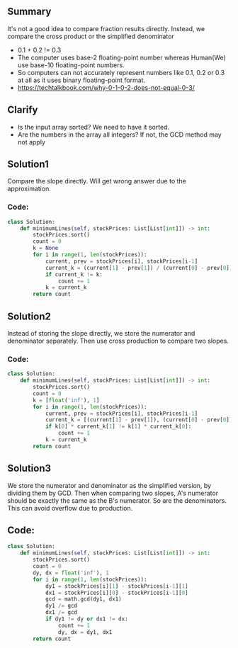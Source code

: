 ## Summary
It's not a good idea to compare fraction results directly. Instead, we compare the cross product or the simplified denominator
- 0.1 + 0.2 != 0.3
- The computer uses base-2 floating-point number whereas Human(We) use base-10 floating-point numbers.
- So computers can not accurately represent numbers like 0.1, 0.2 or 0.3 at all as it uses binary floating-point format.
- https://techtalkbook.com/why-0-1-0-2-does-not-equal-0-3/

## Clarify
- Is the input array sorted? We need to have it sorted.
- Are the numbers in the array all integers? If not, the GCD method may not apply

## Solution1
Compare the slope directly.  Will get wrong answer due to the approximation.

### Code: 
```py
class Solution:
    def minimumLines(self, stockPrices: List[List[int]]) -> int:
        stockPrices.sort()
        count = 0
        k = None
        for i in range(1, len(stockPrices)):
            current, prev = stockPrices[i], stockPrices[i-1]
            current_k = (current[1] - prev[1]) / (current[0] - prev[0])
            if current_k != k:
                count += 1
            k = current_k
        return count
```

## Solution2
Instead of storing the slope directly, we store the numerator and denominator separately. Then use cross production to compare two slopes.
### Code:
```py
class Solution:
    def minimumLines(self, stockPrices: List[List[int]]) -> int:
        stockPrices.sort()
        count = 0
        k = [float('inf'), 1]
        for i in range(1, len(stockPrices)):
            current, prev = stockPrices[i], stockPrices[i-1]
            current_k = [(current[1] - prev[1]), (current[0] - prev[0])]
            if k[0] * current_k[1] != k[1] * current_k[0]:
                count += 1
            k = current_k
        return count
```

## Solution3
We store the numerator and denominator as the simplified version, by dividing them by GCD. Then when comparing two slopes, A's numerator should be exactly the same as the B's numerator. So are the denominators. This can avoid overflow due to production.
## Code:
```py
class Solution:
    def minimumLines(self, stockPrices: List[List[int]]) -> int:
        stockPrices.sort()
        count = 0
        dy, dx = float('inf'), 1
        for i in range(1, len(stockPrices)):
            dy1 = stockPrices[i][1] - stockPrices[i-1][1]
            dx1 = stockPrices[i][0] - stockPrices[i-1][0]
            gcd = math.gcd(dy1, dx1)
            dy1 /= gcd
            dx1 /= gcd
            if dy1 != dy or dx1 != dx:
                count += 1
                dy, dx = dy1, dx1
        return count
```
